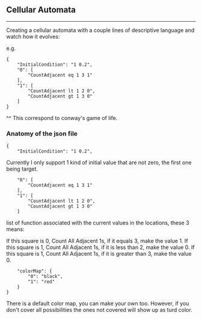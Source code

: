 ## Cellular Automata

----

Creating a cellular automata with a couple lines of descriptive language and watch how it evolves:

e.g.

```
{
    "InitialCondition": "1 0.2",
    "0": [
        "CountAdjacent eq 1 3 1"
    ],
    "1": [
        "CountAdjacent lt 1 2 0",
        "CountAdjacent gt 1 3 0"
    ]
}
```

^^ This correspond to conway's game of life.

### Anatomy of the json file

```
{
    "InitialCondition": "1 0.2",
```

Currently I only support 1 kind of initial value that are not zero, the first one being target.

```
    "0": [
        "CountAdjacent eq 1 3 1"
    ],
    "1": [
        "CountAdjacent lt 1 2 0",
        "CountAdjacent gt 1 3 0"
    ]
```

list of function associated with the current values in the locations, these 3 means:

If this square is 0, Count All Adjacent 1s, if it equals 3, make the value 1.
If this square is 1, Count All Adjacent 1s, if it is less than 2, make the value 0.
If this square is 1, Count All Adjacent 1s, if it is greater than 3, make the value 0.

```
    "colorMap": {
        "0": "black",
        "1": "red"
    }
}
```

There is a default color map, you can make your own too. However, if you don't cover all possibilities the ones not covered will show up as turd color.
